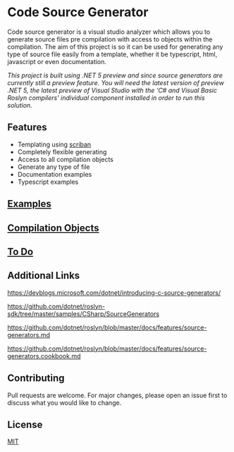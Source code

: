# Code Source Generator

Code source generator is a visual studio analyzer which allows you to generate source files pre compilation with access to objects within the compilation. The aim of this project is so it can be used for generating any type of source file easily from a template, whether it be typescript, html, javascript or even documentation.

*This project is built using .NET 5 preview and since source generators are currently still a preview feature. You will need the latest version of preview .NET 5, the latest preview of Visual Studio with the 'C# and Visual Basic Roslyn compilers' individual component installed in order to run this solution.*

## Features

- Templating using [scriban](https://github.com/lunet-io/scriban/)
- Completely flexible generating
- Access to all compilation objects
- Generate any type of file
- Documentation examples
- Typescript examples

## [Examples](https://github.com/JoshDiDuca/CodeSourceGenerator/tree/master/examples)
## [Compilation Objects](https://github.com/JoshDiDuca/CodeSourceGenerator/blob/master/OBJECTS.md)
## [To Do](https://github.com/JoshDiDuca/CodeSourceGenerator/blob/master/TODO.md)

## Additional Links

https://devblogs.microsoft.com/dotnet/introducing-c-source-generators/

https://github.com/dotnet/roslyn-sdk/tree/master/samples/CSharp/SourceGenerators

https://github.com/dotnet/roslyn/blob/master/docs/features/source-generators.md

https://github.com/dotnet/roslyn/blob/master/docs/features/source-generators.cookbook.md

## Contributing
Pull requests are welcome. For major changes, please open an issue first to discuss what you would like to change.

## License
[MIT](https://choosealicense.com/licenses/mit/)
